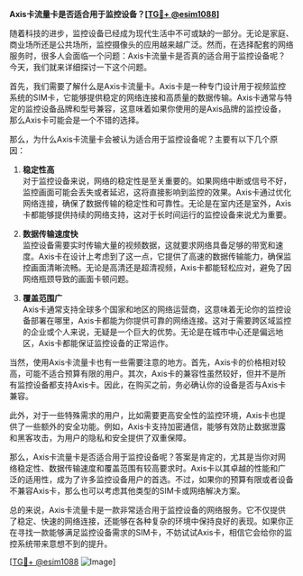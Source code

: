 **Axis卡流量卡是否适合用于监控设备？[[TG💪+ @esim1088](https://t.me/s/esim1088)]**

随着科技的进步，监控设备已经成为现代生活中不可或缺的一部分。无论是家庭、商业场所还是公共场所，监控摄像头的应用越来越广泛。然而，在选择配套的网络服务时，很多人会面临一个问题：Axis卡流量卡是否真的适合用于监控设备呢？今天，我们就来详细探讨一下这个问题。

首先，我们需要了解什么是Axis卡流量卡。Axis卡是一种专门设计用于视频监控系统的SIM卡，它能够提供稳定的网络连接和高质量的数据传输。Axis卡通常与特定的监控设备品牌和型号兼容，这意味着如果你使用的是Axis品牌的监控设备，那么Axis卡可能会是一个不错的选择。

那么，为什么Axis卡流量卡会被认为适合用于监控设备呢？主要有以下几个原因：

1. **稳定性高**  
   对于监控设备来说，网络的稳定性是至关重要的。如果网络中断或信号不好，监控画面可能会丢失或者延迟，这将直接影响到监控的效果。Axis卡通过优化网络连接，确保了数据传输的稳定性和可靠性。无论是在室内还是室外，Axis卡都能够提供持续的网络支持，这对于长时间运行的监控设备来说尤为重要。

2. **数据传输速度快**  
   监控设备需要实时传输大量的视频数据，这就要求网络具备足够的带宽和速度。Axis卡在设计上考虑到了这一点，它提供了高速的数据传输能力，确保监控画面清晰流畅。无论是高清还是超清视频，Axis卡都能轻松应对，避免了因网络瓶颈导致的画面卡顿问题。

3. **覆盖范围广**  
   Axis卡通常支持全球多个国家和地区的网络运营商，这意味着无论你的监控设备部署在哪里，Axis卡都能为你提供可靠的网络连接。这对于需要跨区域监控的企业或个人来说，无疑是一个巨大的优势。无论是在城市中心还是偏远地区，Axis卡都能保证监控设备的正常运作。

当然，使用Axis卡流量卡也有一些需要注意的地方。首先，Axis卡的价格相对较高，可能不适合预算有限的用户。其次，Axis卡的兼容性虽然较好，但并不是所有监控设备都支持Axis卡。因此，在购买之前，务必确认你的设备是否与Axis卡兼容。

此外，对于一些特殊需求的用户，比如需要更高安全性的监控环境，Axis卡也提供了一些额外的安全功能。例如，Axis卡支持加密通信，能够有效防止数据泄露和黑客攻击，为用户的隐私和安全提供了双重保障。

那么，Axis卡流量卡是否适合用于监控设备呢？答案是肯定的，尤其是当你对网络稳定性、数据传输速度和覆盖范围有较高要求时。Axis卡以其卓越的性能和广泛的适用性，成为了许多监控设备用户的首选。不过，如果你的预算有限或者设备不兼容Axis卡，那么也可以考虑其他类型的SIM卡或网络解决方案。

总的来说，Axis卡流量卡是一款非常适合用于监控设备的网络服务。它不仅提供了稳定、快速的网络连接，还能够在各种复杂的环境中保持良好的表现。如果你正在寻找一款能够满足监控设备需求的SIM卡，不妨试试Axis卡，相信它会给你的监控系统带来意想不到的提升。

[[TG💪+ @esim1088](https://t.me/s/esim1088) ![Image](https://i.postimg.cc/4NQfJmqS/Snipaste-2025-05-13-00-14-12.png)]